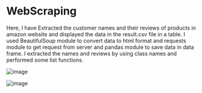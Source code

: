 # WebScraping
Here, I have Extracted the customer names and their reviews of products in amazon website  and displayed the data in the result.csv file in a table. I used  BeautifulSoup module to convert data to html format and requests module to get request from server and pandas module to save data in data frame. I extracted the names and reviews by using class names and performed some list functions.


![image](https://user-images.githubusercontent.com/84804087/177493587-541e0d42-625e-43c1-b0d8-ec9b4811542f.png)


![image](https://user-images.githubusercontent.com/84804087/177493395-db3ea191-b3fb-4c06-9bfd-597cfaaa2199.png)
